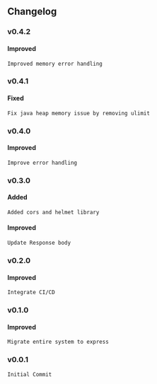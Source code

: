 ## Changelog

### v0.4.2

#### Improved
    Improved memory error handling

### v0.4.1

#### Fixed
    Fix java heap memory issue by removing ulimit

### v0.4.0

#### Improved
    Improve error handling

### v0.3.0

#### Added
    Added cors and helmet library

#### Improved
    Update Response body

### v0.2.0

#### Improved
    Integrate CI/CD

### v0.1.0

#### Improved
    Migrate entire system to express

### v0.0.1

    Initial Commit
